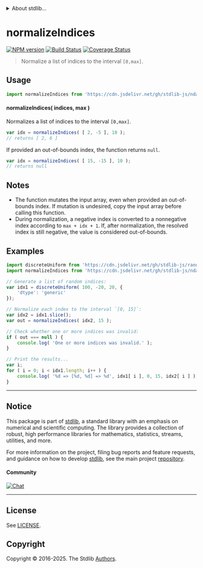 <!--

@license Apache-2.0

Copyright (c) 2025 The Stdlib Authors.

Licensed under the Apache License, Version 2.0 (the "License");
you may not use this file except in compliance with the License.
You may obtain a copy of the License at

   http://www.apache.org/licenses/LICENSE-2.0

Unless required by applicable law or agreed to in writing, software
distributed under the License is distributed on an "AS IS" BASIS,
WITHOUT WARRANTIES OR CONDITIONS OF ANY KIND, either express or implied.
See the License for the specific language governing permissions and
limitations under the License.

-->


<details>
  <summary>
    About stdlib...
  </summary>
  <p>We believe in a future in which the web is a preferred environment for numerical computation. To help realize this future, we've built stdlib. stdlib is a standard library, with an emphasis on numerical and scientific computation, written in JavaScript (and C) for execution in browsers and in Node.js.</p>
  <p>The library is fully decomposable, being architected in such a way that you can swap out and mix and match APIs and functionality to cater to your exact preferences and use cases.</p>
  <p>When you use stdlib, you can be absolutely certain that you are using the most thorough, rigorous, well-written, studied, documented, tested, measured, and high-quality code out there.</p>
  <p>To join us in bringing numerical computing to the web, get started by checking us out on <a href="https://github.com/stdlib-js/stdlib">GitHub</a>, and please consider <a href="https://opencollective.com/stdlib">financially supporting stdlib</a>. We greatly appreciate your continued support!</p>
</details>

# normalizeIndices

[![NPM version][npm-image]][npm-url] [![Build Status][test-image]][test-url] [![Coverage Status][coverage-image]][coverage-url] <!-- [![dependencies][dependencies-image]][dependencies-url] -->

> Normalize a list of indices to the interval `[0,max]`.

<!-- Section to include introductory text. Make sure to keep an empty line after the intro `section` element and another before the `/section` close. -->

<section class="intro">

</section>

<!-- /.intro -->

<!-- Package usage documentation. -->



<section class="usage">

## Usage

```javascript
import normalizeIndices from 'https://cdn.jsdelivr.net/gh/stdlib-js/ndarray-base-normalize-indices@deno/mod.js';
```

#### normalizeIndices( indices, max )

Normalizes a list of indices to the interval `[0,max]`.

```javascript
var idx = normalizeIndices( [ 2, -5 ], 10 );
// returns [ 2, 6 ]
```

If provided an out-of-bounds index, the function returns `null`.

```javascript
var idx = normalizeIndices( [ 15, -15 ], 10 );
// returns null
```

</section>

<!-- /.usage -->

<!-- Package usage notes. Make sure to keep an empty line after the `section` element and another before the `/section` close. -->

<section class="notes">

## Notes

-   The function mutates the input array, even when provided an out-of-bounds index. If mutation is undesired, copy the input array before calling this function.
-   During normalization, a negative index is converted to a nonnegative index according to `max + idx + 1`. If, after normalization, the resolved index is still negative, the value is considered out-of-bounds.

</section>

<!-- /.notes -->

<!-- Package usage examples. -->

<section class="examples">

## Examples

<!-- eslint no-undef: "error" -->

```javascript
import discreteUniform from 'https://cdn.jsdelivr.net/gh/stdlib-js/random-array-discrete-uniform@deno/mod.js';
import normalizeIndices from 'https://cdn.jsdelivr.net/gh/stdlib-js/ndarray-base-normalize-indices@deno/mod.js';

// Generate a list of random indices:
var idx1 = discreteUniform( 100, -20, 20, {
    'dtype': 'generic'
});

// Normalize each index to the interval `[0, 15]`:
var idx2 = idx1.slice();
var out = normalizeIndices( idx2, 15 );

// Check whether one or more indices was invalid:
if ( out === null ) {
    console.log( 'One or more indices was invalid.' );
}

// Print the results...
var i;
for ( i = 0; i < idx1.length; i++ ) {
    console.log( '%d => [%d, %d] => %d', idx1[ i ], 0, 15, idx2[ i ] );
}
```

</section>

<!-- /.examples -->

<!-- Section to include cited references. If references are included, add a horizontal rule *before* the section. Make sure to keep an empty line after the `section` element and another before the `/section` close. -->

<section class="references">

</section>

<!-- /.references -->

<!-- Section for related `stdlib` packages. Do not manually edit this section, as it is automatically populated. -->

<section class="related">

</section>

<!-- /.related -->

<!-- Section for all links. Make sure to keep an empty line after the `section` element and another before the `/section` close. -->


<section class="main-repo" >

* * *

## Notice

This package is part of [stdlib][stdlib], a standard library with an emphasis on numerical and scientific computing. The library provides a collection of robust, high performance libraries for mathematics, statistics, streams, utilities, and more.

For more information on the project, filing bug reports and feature requests, and guidance on how to develop [stdlib][stdlib], see the main project [repository][stdlib].

#### Community

[![Chat][chat-image]][chat-url]

---

## License

See [LICENSE][stdlib-license].


## Copyright

Copyright &copy; 2016-2025. The Stdlib [Authors][stdlib-authors].

</section>

<!-- /.stdlib -->

<!-- Section for all links. Make sure to keep an empty line after the `section` element and another before the `/section` close. -->

<section class="links">

[npm-image]: http://img.shields.io/npm/v/@stdlib/ndarray-base-normalize-indices.svg
[npm-url]: https://npmjs.org/package/@stdlib/ndarray-base-normalize-indices

[test-image]: https://github.com/stdlib-js/ndarray-base-normalize-indices/actions/workflows/test.yml/badge.svg?branch=main
[test-url]: https://github.com/stdlib-js/ndarray-base-normalize-indices/actions/workflows/test.yml?query=branch:main

[coverage-image]: https://img.shields.io/codecov/c/github/stdlib-js/ndarray-base-normalize-indices/main.svg
[coverage-url]: https://codecov.io/github/stdlib-js/ndarray-base-normalize-indices?branch=main

<!--

[dependencies-image]: https://img.shields.io/david/stdlib-js/ndarray-base-normalize-indices.svg
[dependencies-url]: https://david-dm.org/stdlib-js/ndarray-base-normalize-indices/main

-->

[chat-image]: https://img.shields.io/gitter/room/stdlib-js/stdlib.svg
[chat-url]: https://app.gitter.im/#/room/#stdlib-js_stdlib:gitter.im

[stdlib]: https://github.com/stdlib-js/stdlib

[stdlib-authors]: https://github.com/stdlib-js/stdlib/graphs/contributors

[umd]: https://github.com/umdjs/umd
[es-module]: https://developer.mozilla.org/en-US/docs/Web/JavaScript/Guide/Modules

[deno-url]: https://github.com/stdlib-js/ndarray-base-normalize-indices/tree/deno
[deno-readme]: https://github.com/stdlib-js/ndarray-base-normalize-indices/blob/deno/README.md
[umd-url]: https://github.com/stdlib-js/ndarray-base-normalize-indices/tree/umd
[umd-readme]: https://github.com/stdlib-js/ndarray-base-normalize-indices/blob/umd/README.md
[esm-url]: https://github.com/stdlib-js/ndarray-base-normalize-indices/tree/esm
[esm-readme]: https://github.com/stdlib-js/ndarray-base-normalize-indices/blob/esm/README.md
[branches-url]: https://github.com/stdlib-js/ndarray-base-normalize-indices/blob/main/branches.md

[stdlib-license]: https://raw.githubusercontent.com/stdlib-js/ndarray-base-normalize-indices/main/LICENSE

</section>

<!-- /.links -->
